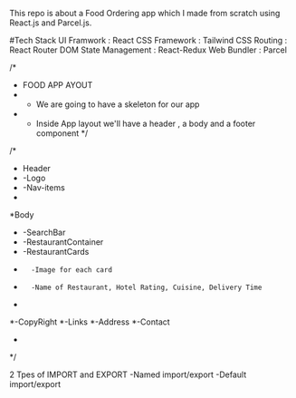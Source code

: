 This repo is about a Food Ordering app which I made from scratch using React.js and Parcel.js.

#Tech Stack
UI Framwork : React
CSS Framework : Tailwind CSS
Routing : React Router DOM
State Management : React-Redux
Web Bundler : Parcel



/*
* FOOD APP AYOUT
* - We are going to have a skeleton for our app 
* - Inside App layout we'll have a header , a body and a footer component
*/

/*
* Header
* -Logo
* -Nav-items
*
*Body
* -SearchBar
* -RestaurantContainer
*    -RestaurantCards
*       -Image for each card
*       -Name of Restaurant, Hotel Rating, Cuisine, Delivery Time
*
*-CopyRight
*-Links
*-Address
*-Contact

*
*/


2 Tpes of IMPORT and EXPORT
-Named import/export
-Default import/export
